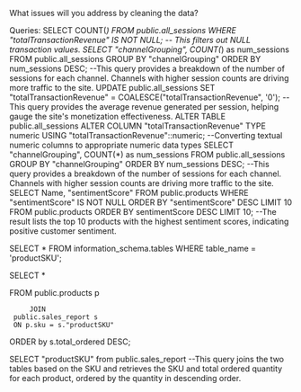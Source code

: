 What issues will you address by cleaning the data?





Queries:
SELECT COUNT(*)
FROM public.all_sessions
WHERE "totalTransactionRevenue" IS NOT NULL;
-- This filters out NULL transaction values.
SELECT "channelGrouping", COUNT(*) as num_sessions
FROM public.all_sessions
GROUP BY "channelGrouping"
ORDER BY num_sessions DESC;
--This query provides a breakdown of the number of sessions for each channel. Channels with higher session counts are driving more traffic to the site.
UPDATE public.all_sessions
SET "totalTransactionRevenue" = COALESCE("totalTransactionRevenue", '0');
--This query provides the average revenue generated per session, helping gauge the site's monetization effectiveness.
ALTER TABLE public.all_sessions
    ALTER COLUMN "totalTransactionRevenue" TYPE numeric USING "totalTransactionRevenue"::numeric;
--Converting textual numeric columns to appropriate numeric data types
SELECT "channelGrouping", COUNT(*) as num_sessions
FROM public.all_sessions
GROUP BY "channelGrouping"
ORDER BY num_sessions DESC;
--This query provides a breakdown of the number of sessions for each channel. Channels with higher session counts are driving more traffic to the site.
SELECT Name, "sentimentScore"
FROM public.products
WHERE "sentimentScore" IS NOT NULL
ORDER BY "sentimentScore" DESC
LIMIT 10
    FROM public.products
ORDER BY sentimentScore DESC
LIMIT 10;
--The result lists the top 10 products with the highest sentiment scores, indicating positive customer sentiment.

SELECT *
FROM information_schema.tables
WHERE table_name = 'productSKU';


SELECT *

FROM public.products p

         JOIN
     public.sales_report s
     ON p.sku = s."productSKU"

ORDER by s.total_ordered DESC;

SELECT "productSKU"
from public.sales_report
--This query joins the two tables based on the SKU and retrieves the SKU and total ordered quantity for each product, ordered by the quantity in descending order.

